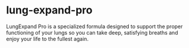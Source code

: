 # lung-expand-pro
LungExpand Pro is a specialized formula designed to support the proper functioning of your lungs so you can take deep, satisfying breaths and enjoy your life to the fullest again.
